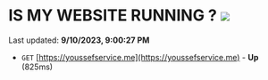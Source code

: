 # IS MY WEBSITE RUNNING ? [![](https://img.shields.io/static/v1?label=Sponsor&message=%E2%9D%A4&logo=GitHub&color=%23fe8e86)](https://github.com/sponsors/<username>)

Last updated: **9/10/2023, 9:00:27 PM**

- `GET` [https://youssefservice.me](https://youssefservice.me) - **Up** (825ms)
